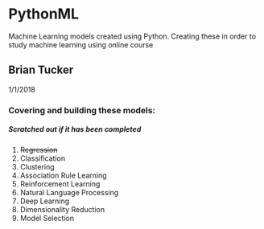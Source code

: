 # PythonML
Machine Learning models created using Python. Creating these in order to study machine learning using online course

## Brian Tucker
1/1/2018

### Covering and building these models:
##### Scratched out if it has been completed
1. ~~Regression~~
2. Classification
3. Clustering
4. Association Rule Learning
5. Reinforcement Learning
6. Natural Language Processing
7. Deep Learning
8. Dimensionality Reduction
9. Model Selection
